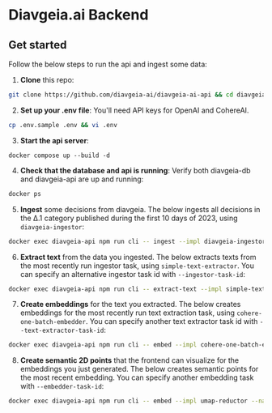 # Diavgeia.ai Backend

## Get started
Follow the below steps to run the api and ingest some data:

1. **Clone** this repo:
```bash
git clone https://github.com/diavgeia-ai/diavgeia-ai-api && cd diavgeia-ai-api
```
2. **Set up your .env file**: You'll need API keys for OpenAI and CohereAI.
```bash
cp .env.sample .env && vi .env
```
3. **Start the api server**:
```
docker compose up --build -d
```
4. **Check that the database and api is running**: Verify both diavgeia-db and diavgeia-api are up and running:
```bash
docker ps
```
5. **Ingest** some decisions from diavgeia. The below ingests all decisions in the Δ.1 category published during the first 10 days of 2023, using `diavgeia-ingestor`:
```bash
docker exec diavgeia-api npm run cli -- ingest --impl diavgeia-ingestor --name jan23-10d-ing --startDate 2023-01-01 --endDate 2023-01-10 --decisionTypes Δ.1
```
6. **Extract text** from the data you ingested. The below extracts texts from the most recently run ingestor task, using `simple-text-extractor`. You can specify an alternative ingestor task id with `--ingestor-task-id`:
```bash
docker exec diavgeia-api npm run cli -- extract-text --impl simple-text-extractor  --name jan23-10d-te
```
7. **Create embeddings** for the text you extracted. The below creates embeddings for the most recently run text extraction task, using `cohere-one-batch-embedder`. You can specify another text extractor task id with `--text-extractor-task-id`:
```bash
docker exec diavgeia-api npm run cli -- embed --impl cohere-one-batch-embedder --name jan23-10d-emb
```
8. **Create semantic 2D points** that the frontend can visualize for the embeddings you just generated. The below creates semantic points for the most recent embedding. You can specify another embedding task with `--embedder-task-id`:
```bash
docker exec diavgeia-api npm run cli -- embed --impl umap-reductor --name jan23-10d-red
```